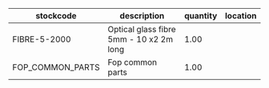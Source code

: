 |stockcode|description|quantity|location|
|---------|-----------|--------|--------|
|FIBRE-5-2000|Optical glass fibre 5mm - 10 x2 2m long|1.00||
|FOP_COMMON_PARTS|Fop common parts|1.00||
